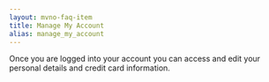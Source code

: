 ```yaml
---
layout: mvno-faq-item
title: Manage My Account
alias: manage_my_account
---
```


Once you are logged into your account you can access and edit your personal details and credit card information.

